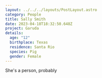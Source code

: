 ```yaml
---
layout: ../../../layouts/PostLayout.astro
category: People
title: Sally Smith
date: 2023-04-18T18:32:50.648Z
project: Garuda
details:
  age: "12"
  birthplace: Texas
  residence: Santa Rio
  species: Pig
  gender: Female
---
```

S﻿he's a person, probably